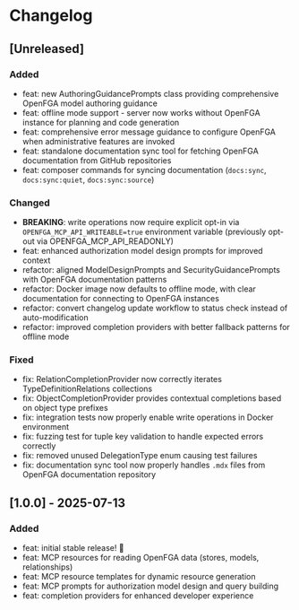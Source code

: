 # Changelog

## [Unreleased]

### Added

- feat: new AuthoringGuidancePrompts class providing comprehensive OpenFGA model authoring guidance
- feat: offline mode support - server now works without OpenFGA instance for planning and code generation
- feat: comprehensive error message guidance to configure OpenFGA when administrative features are invoked
- feat: standalone documentation sync tool for fetching OpenFGA documentation from GitHub repositories
- feat: composer commands for syncing documentation (`docs:sync`, `docs:sync:quiet`, `docs:sync:source`)

### Changed

- **BREAKING**: write operations now require explicit opt-in via `OPENFGA_MCP_API_WRITEABLE=true` environment variable (previously opt-out via OPENFGA_MCP_API_READONLY)
- feat: enhanced authorization model design prompts for improved context
- refactor: aligned ModelDesignPrompts and SecurityGuidancePrompts with OpenFGA documentation patterns
- refactor: Docker image now defaults to offline mode, with clear documentation for connecting to OpenFGA instances
- refactor: convert changelog update workflow to status check instead of auto-modification
- refactor: improved completion providers with better fallback patterns for offline mode

### Fixed

- fix: RelationCompletionProvider now correctly iterates TypeDefinitionRelations collections
- fix: ObjectCompletionProvider provides contextual completions based on object type prefixes
- fix: integration tests now properly enable write operations in Docker environment
- fix: fuzzing test for tuple key validation to handle expected errors correctly
- fix: removed unused DelegationType enum causing test failures
- fix: documentation sync tool now properly handles `.mdx` files from OpenFGA documentation repository

## [1.0.0] - 2025-07-13

### Added

- feat: initial stable release! 🥳
- feat: MCP resources for reading OpenFGA data (stores, models, relationships)
- feat: MCP resource templates for dynamic resource generation
- feat: MCP prompts for authorization model design and query building
- feat: completion providers for enhanced developer experience
